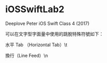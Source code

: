 # iOSSwiftLab2
Deeplove Peter iOS Swift Class 4 (2017)

可以在文字型字面量中使用的跳脫特殊符號如下：

水平 Tab （Horizontal Tab）\t

換行（Line Feed）\n
